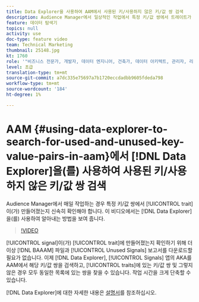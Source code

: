 ```yaml
---
title: Data Explorer을 사용하여 AAM에서 사용된 키/사용하지 않은 키/값 쌍 검색
description: Audience Manager에서 일상적인 작업에서 특정 키/값 쌍에서 트레이트가 만들어졌는지 빠르게 확인해야 할 수 있습니다. 이 비디오에서는 Data Explorer을 사용하여 알아보는 방법을 보여줍니다.
feature: 데이터 탐색기
topics: null
activity: use
doc-type: feature video
team: Technical Marketing
thumbnail: 25148.jpg
kt: 1760
role: '"비즈니스 전문가, 개발자, 데이터 엔지니어, 건축가, 데이터 아키텍트, 관리자, 리더"'
level: 초급
translation-type: tm+mt
source-git-commit: a7dc335e75697a7b1720eccdadbb9605fdeda798
workflow-type: tm+mt
source-wordcount: '184'
ht-degree: 1%

---
```



# AAM {#using-data-explorer-to-search-for-used-and-unused-key-value-pairs-in-aam}에서 [!DNL Data Explorer]을(를) 사용하여 사용된 키/사용하지 않은 키/값 쌍 검색

Audience Manager에서 매일 작업하는 경우 특정 키/값 쌍에서 [!UICONTROL trait]이(가) 만들어졌는지 신속히 확인해야 합니다. 이 비디오에서는 [!DNL Data Explorer]을(를) 사용하여 알아내는 방법을 보여 줍니다.

>[!VIDEO](https://video.tv.adobe.com/v/25148/?quality=12)

[!UICONTROL signal]이(가) [!UICONTROL trait]에 만들어졌는지 확인하기 위해 더 이상 [!DNL BAAAM] 파일과 [!UICONTROL Unused Signals] 보고서를 다운로드할 필요가 없습니다. 이제 [!DNL Data Explorer], [!UICONTROL Signals] 앱의 AKA를 AAM에서 해당 키/값 쌍을 검색하고, [!UICONTROL traits]에 있는 키/값 쌍 및 그렇지 않은 경우 모두 동일한 목록에 있는 쌍을 찾을 수 있습니다. 작업 시간을 크게 단축할 수 있습니다.

[!DNL Data Explorer]에 대한 자세한 내용은 [설명서](https://experiencecloud.adobe.com/resources/help/en_US/aam/data-explorer.html)를 참조하십시오.